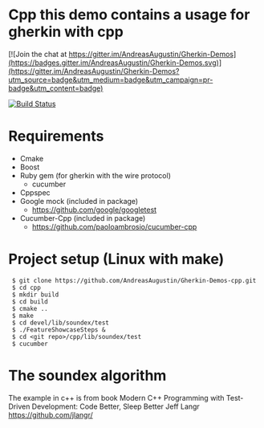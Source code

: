 Cpp this demo contains a usage for gherkin with cpp
===========

[![Join the chat at https://gitter.im/AndreasAugustin/Gherkin-Demos](https://badges.gitter.im/AndreasAugustin/Gherkin-Demos.svg)](https://gitter.im/AndreasAugustin/Gherkin-Demos?utm_source=badge&utm_medium=badge&utm_campaign=pr-badge&utm_content=badge)

[![Build Status](https://travis-ci.org/AndreasAugustin/Gherkin-Demos-cpp.svg?branch=master)](https://travis-ci.org/AndreasAugustin/Gherkin-Demos-cpp)

# Requirements
- Cmake
- Boost
- Ruby gem (for gherkin with the wire protocol)
    - cucumber
- Cppspec
- Google mock (included in package)
    - https://github.com/google/googletest
- Cucumber-Cpp (included in package)
    - https://github.com/paoloambrosio/cucumber-cpp

# Project setup (Linux with make)
     $ git clone https://github.com/AndreasAugustin/Gherkin-Demos-cpp.git
     $ cd cpp
     $ mkdir build
     $ cd build
     $ cmake ..
     $ make
     $ cd devel/lib/soundex/test
     $ ./FeatureShowcaseSteps &
     $ cd <git repo>/cpp/lib/soundex/test
     $ cucumber


# The soundex algorithm
The example in c++ is from book
    Modern C++ Programming with Test-Driven Development: Code Better, Sleep Better
    Jeff Langr
https://github.com/jlangr/
